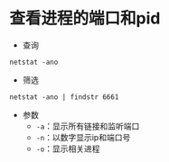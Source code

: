 # 查看进程的端口和pid
* 查询
```
netstat -ano
```
* 筛选
```
netstat -ano | findstr 6661
```
* 参数
  - `-a`：显示所有链接和监听端口
  - `-n`：以数字显示ip和端口号
  - `-o`：显示相关进程
